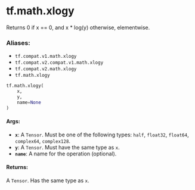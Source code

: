 <div itemscope itemtype="http://developers.google.com/ReferenceObject">
<meta itemprop="name" content="tf.math.xlogy" />
<meta itemprop="path" content="Stable" />
</div>

# tf.math.xlogy

Returns 0 if x == 0, and x * log(y) otherwise, elementwise.

### Aliases:

* `tf.compat.v1.math.xlogy`
* `tf.compat.v2.compat.v1.math.xlogy`
* `tf.compat.v2.math.xlogy`
* `tf.math.xlogy`

``` python
tf.math.xlogy(
    x,
    y,
    name=None
)
```

<!-- Placeholder for "Used in" -->


#### Args:


* <b>`x`</b>: A `Tensor`. Must be one of the following types: `half`, `float32`, `float64`, `complex64`, `complex128`.
* <b>`y`</b>: A `Tensor`. Must have the same type as `x`.
* <b>`name`</b>: A name for the operation (optional).


#### Returns:

A `Tensor`. Has the same type as `x`.
